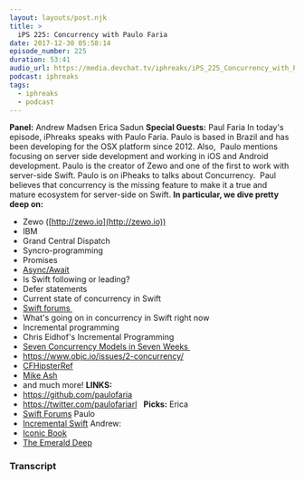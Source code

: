 ```yaml
---
layout: layouts/post.njk
title: >
  iPS 225: Concurrency with Paulo Faria
date: 2017-12-30 05:58:14
episode_number: 225
duration: 53:41
audio_url: https://media.devchat.tv/iphreaks/iPS_225_Concurrency_with_Paulo_Faria.mp3
podcast: iphreaks
tags:
  - iphreaks
  - podcast
---
```


**Panel:** Andrew Madsen Erica Sadun **Special Guests:** Paul Faria In today's episode, iPhreaks speaks with Paulo Faria. Paulo is based in Brazil and has been developing for the OSX platform since 2012. Also,&nbsp; Paulo mentions focusing on server side development and working in iOS and Android development. Paulo is the creator of Zewo and one of the first to work with server-side Swift. Paulo is on iPheaks to talks about Concurrency.&nbsp; Paul believes that concurrency is the missing feature to make it a true and mature ecosystem for server-side on Swift. **In particular, we dive pretty deep on:**

- Zewo ([http://zewo.io](http://zewo.io))
- IBM
- Grand Central Dispatch
- Syncro-programming
- Promises
- [Async/Await](https://gist.github.com/lattner/429b9070918248274f25b714dcfc7619)
- Is Swift following or leading?
- Defer statements
- Current state of concurrency in Swift
- [Swift forums&nbsp;](https://forums.swift.org)
- What's going on in concurrency in Swift right now
- Incremental programming
- Chris Eidhof's Incremental Programming
- [Seven Concurrency Models in Seven Weeks&nbsp;](https://pragprog.com/book/pb7con/seven-concurrency-models-in-seven-weeks)
- https://www.objc.io/issues/2-concurrency/
- [CFHipsterRef](https://gumroad.com/l/cfhipsterref)
- [Mike Ash](https://www.mikeash.com/pyblog/)
- and much more!
  **LINKS:**
- https://github.com/paulofaria
- https://twitter.com/paulofariarl
  &nbsp; **Picks:** Erica
- [Swift Forums](https://forums.swift.org)
  Paulo
- [Incremental Swift](https://github.com/chriseidhof/incremental-simplified)
  Andrew:
- [Iconic Book](http://iconicbook.com)
- [The Emerald Deep](https://www.kickstarter.com/projects/520692970/the-emerald-deep-an-animated-short-film)

### Transcript
